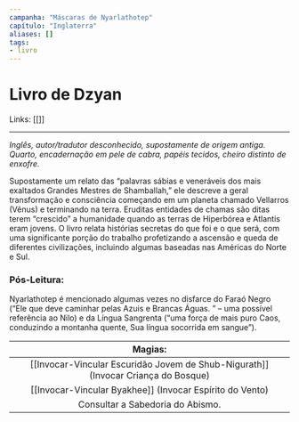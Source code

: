 ```yaml
---
campanha: "Máscaras de Nyarlathotep"
capítulo: "Inglaterra"
aliases: []
tags: 
- livro
---
```


# Livro de Dzyan

Links: [[]]

---
*Inglês, autor/tradutor desconhecido, supostamente de origem antiga. Quarto, encadernação em pele de cabra, papéis tecidos, cheiro distinto de enxofre.*

Supostamente um relato das “palavras sábias e veneráveis dos mais exaltados Grandes Mestres de Shamballah,” ele descreve a geral transformação e consciência começando em um planeta chamado Vellarros (Vênus) e terminando na terra. Eruditas entidades de chamas são ditas terem “crescido” a humanidade quando as terras de Hiperbórea e Atlantis eram jovens. O livro relata histórias secretas do que foi e o que será, com uma significante porção do trabalho profetizando a ascensão e queda de diferentes civilizações, incluindo algumas baseadas nas Américas do Norte e Sul.

### **Pós-Leitura**: 
Nyarlathotep é mencionado algumas vezes no disfarce do Faraó Negro (“Ele que deve caminhar pelas Azuis e Brancas Águas. ” – uma possível referência ao Nilo) e da Língua Sangrenta (“uma força de mais puro Caos, conduzindo a montanha quente, Sua língua socorrida em sangue”).


|                                    **Magias:**                                    |
|:---------------------------------------------------------------------------------:|
| [[Invocar-Vincular Escuridão Jovem de Shub-Nigurath]] (Invocar Criança do Bosque) |
|             [[Invocar-Vincular Byakhee]] (Invocar Espírito do Vento)              |
|                         Consultar a Sabedoria do Abismo.                                                                                                           |

